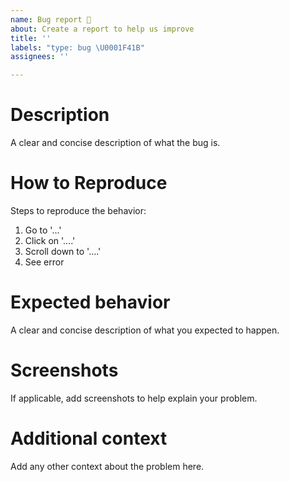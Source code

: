 ```yaml
---
name: Bug report 🐛
about: Create a report to help us improve
title: ''
labels: "type: bug \U0001F41B"
assignees: ''

---
```


# Description
A clear and concise description of what the bug is.

# How to Reproduce
Steps to reproduce the behavior:
1. Go to '...'
2. Click on '....'
3. Scroll down to '....'
4. See error

# Expected behavior
A clear and concise description of what you expected to happen.

# Screenshots
If applicable, add screenshots to help explain your problem.

# Additional context
Add any other context about the problem here.
